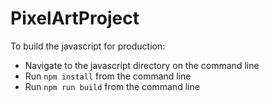 # PixelArtProject

To build the javascript for production:
* Navigate to the javascript directory on the command line
* Run ```npm install``` from the command line
* Run ```npm run build``` from the command line